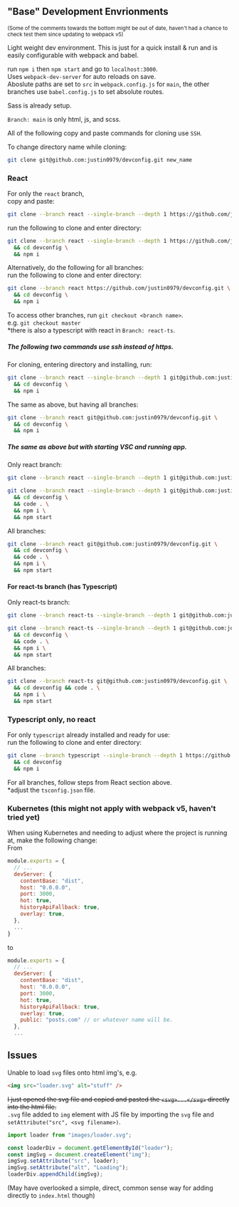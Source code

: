 ## "Base" Development Envrionments

<sub>(Some of the comments towards the bottom might be out of date, haven't had a chance to check test them since updating to webpack v5)</sub>

Light weight dev environment. This is just for a quick install & run and is easily configurable with webpack and babel.

run `npm i` then `npm start` and go to `localhost:3000`.<br />
Uses `webpack-dev-server` for auto reloads on save.<br/>
Aboslute paths are set to `src` in `webpack.config.js` for `main`, the other branches use `babel.config.js` to set absolute routes.

Sass is already setup.

`Branch: main` is only html, js, and scss.

All of the following copy and paste commands for cloning use `SSH`.

To change directory name while cloning:

```sh
git clone git@github.com:justin0979/devconfig.git new_name
```

### React

For only the `react` branch,<br />
copy and paste:

```sh
git clone --branch react --single-branch --depth 1 https://github.com/justin0979/devconfig.git
```

run the following to clone and enter directory:

```sh
git clone --branch react --single-branch --depth 1 https://github.com/justin0979/devconfig.git \
  && cd devconfig \
  && npm i
```

Alternatively, do the following for all branches:<br />
run the following to clone and enter directory:<br />

```sh
git clone --branch react https://github.com/justin0979/devconfig.git \
  && cd devconfig \
  && npm i
```

To access other branches, run `git checkout <branch name>`.<br />
e.g. `git checkout master`<br />
\*there is also a typescript with react in `Branch: react-ts`.

##### The following two commands use ssh instead of https.<br />

For cloning, entering directory and installing, run:<br />

```sh
git clone --branch react --single-branch --depth 1 git@github.com:justin0979/devconfig.git \
  && cd devconfig \
  && npm i
```

The same as above, but having all branches:<br />

```sh
git clone --branch react git@github.com:justin0979/devconfig.git \
  && cd devconfig \
  && npm i
```

##### The same as above but with starting VSC and running app.<br />

Only react branch:

```sh
git clone --branch react --single-branch --depth 1 git@github.com:justin0979/devconfig.git
```

```sh
git clone --branch react --single-branch --depth 1 git@github.com:justin0979/devconfig.git \
  && cd devconfig \
  && code . \
  && npm i \
  && npm start
```

All branches:

```sh
git clone --branch react git@github.com:justin0979/devconfig.git \
  && cd devconfig \
  && code . \
  && npm i \
  && npm start
```

#### For react-ts branch (has Typescript)<br />

Only react-ts branch:<br />

```sh
git clone --branch react-ts --single-branch --depth 1 git@github.com:justin0979/devconfig.git
```

```sh
git clone --branch react-ts --single-branch --depth 1 git@github.com:justin0979/devconfig.git \
  && cd devconfig \
  && code . \
  && npm i \
  && npm start
```

All branches:

```sh
git clone --branch react-ts git@github.com:justin0979/devconfig.git \
  && cd devconfig && code . \
  && npm i \
  && npm start
```

### Typescript only, no react

For only `typescript` already installed and ready for use:<br />
run the following to clone and enter directory:<br />

```sh
git clone --branch typescript --single-branch --depth 1 https://github.com/justin0979/devconfig.git \
  && cd devconfig
  && npm i
```

For all branches, follow steps from React section above.<br />
\*adjust the `tsconfig.json` file.

### Kubernetes (this might not apply with webpack v5, haven't tried yet)

When using Kubernetes and needing to adjust where the project is running at, make the following change: <br />
From

```javascript
module.exports = {
  // ...
  devServer: {
    contentBase: "dist",
    host: "0.0.0.0",
    port: 3000,
    hot: true,
    historyApiFallback: true,
    overlay: true,
  },
  ...
}
```

to

```javascript
module.exports = {
  // ...
  devServer: {
    contentBase: "dist",
    host: "0.0.0.0",
    port: 3000,
    hot: true,
    historyApiFallback: true,
    overlay: true,
    public: "posts.com" // or whatever name will be.
  },
  ...
```

## Issues

Unable to load `svg` files onto html img's, e.g.

```html
<img src="loader.svg" alt="stuff" />
```

~~I just opened the svg file and copied and pasted the `<svg>...</svg>` directly into the html file.~~<br />
`.svg` file added to `img` element with JS file by importing the `svg` file and `setAttribute("src", <svg filename>)`.

```javascript
import loader from "images/loader.svg";

const loaderDiv = document.getElementById("loader");
const imgSvg = document.createElement("img");
imgSvg.setAttribute("src", loader);
imgSvg.setAttribute("alt", "Loading");
loaderDiv.appendChild(imgSvg);
```

(May have overlooked a simple, direct, common sense way for adding directly to `index.html` though)
